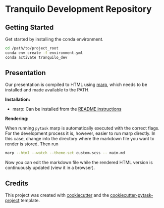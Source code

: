 # Tranquilo Development Repository

## Getting Started

Get started by installing the conda environment.

```bash
cd /path/to/project_root
conda env create -f environment.yml
conda activate tranquilo_dev
```

## Presentation

Our presentation is compiled to HTML using [marp](https://marp.app/), which needs to be
installed and made available to the PATH.

**Installation:**

- marp: Can be installed from the
  [README instructions](https://github.com/marp-team/marp-cli)

**Rendering:**

When running `pytask` marp is automatically executed with the correct flags. For the
development process it is, however, easier to run marp directly. In this case, change
into the directory where the markdown file you want to render is stored. Then run

```bash
marp --html --watch --theme-set custom.scss -- main.md
```

Now you can edit the markdown file while the rendered HTML version is continuously
updated (view it in a browser).

## Credits

This project was created with [cookiecutter](https://github.com/audreyr/cookiecutter)
and the
[cookiecutter-pytask-project](https://github.com/pytask-dev/cookiecutter-pytask-project)
template.
